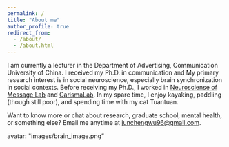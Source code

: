 ```yaml
---
permalink: /
title: "About me"
author_profile: true
redirect_from: 
  - /about/
  - /about.html
---
```


I am currently a lecturer in the Department of Advertising, Communication University of China. I received my Ph.D. in communication and My primary research interest is in social neuroscience, especially brain synchronization in social contexts. Before receiving my Ph.D., I worked in [Neurosciense of Message Lab](https://nomcomm.github.io/) and [CarismaLab](https://www.carismalab.com/). In my spare time, I enjoy kayaking, paddling (though still poor), and spending time with my cat Tuantuan.

Want to know more or chat about research, graduate school, mental health, or something else? Email me anytime at junchengwu96@gmail.com. 

avatar: "images/brain_image.png”




